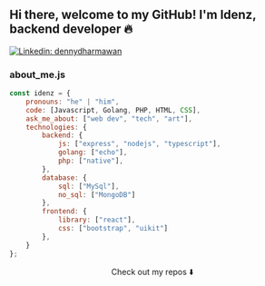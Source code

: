## Hi there, welcome to my GitHub! I'm Idenz, backend developer 🔥

[![Linkedin: dennydharmawan](https://img.shields.io/badge/-denny-blue?style=flat-square&logo=Linkedin&logoColor=white&link=https://https://www.linkedin.com/in/denny-dharmawan/)](https://www.linkedin.com/in/denny-dharmawan/)

<!-- ![](https://visitor-badge.glitch.me/badge?page_id=amadoabaca.amadoabaca) -->

### about_me.js

```javascript
const idenz = {
    pronouns: "he" | "him",
    code: [Javascript, Golang, PHP, HTML, CSS],
    ask_me_about: ["web dev", "tech", "art"],
    technologies: {
        backend: {
            js: ["express", "nodejs", "typescript"],
            golang: ["echo"],
            php: ["native"],
        },
        database: {
            sql: ["MySql"],
            no_sql: ["MongoDB"]
        },
        frontend: {
            library: ["react"],
            css: ["bootstrap", "uikit"]
        },    
    }
};
```

<p align="center">
Check out my repos ⬇️  
</p>


<!---
idenz/idenz is a ✨ special ✨ repository because its `README.md` (this file) appears on your GitHub profile.
You can click the Preview link to take a look at your changes.
--->
